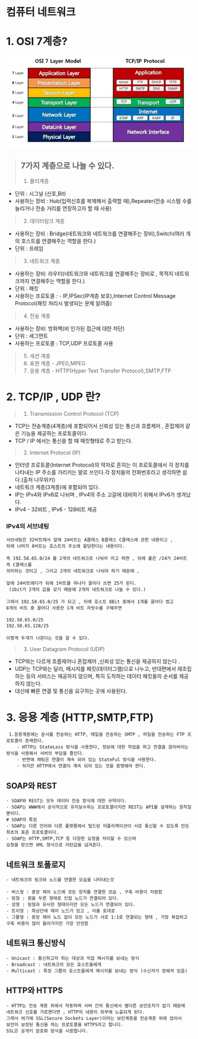 # 컴퓨터 네트워크 

# 1. OSI 7계층? 

![img.png](img.png)

> ## 7가지 계층으로 나눌 수 있다. 
> 1. 물리계층 
  - 단위 : 시그널 (신호,Bit)
  - 사용하는 장비 : Hub(입력신호를 복제해서 출력할 때),Repeater(전송 시스템 수를 늘리거나 전송 거리를 연장하고자 할 때 사용)
> 2. 데이터링크 계층 
  - 사용하는 장비 : Bridge(네트워크와 네트워크를 연결해주는 장비),Switch(여러 개의 호스트를 연결해주는 역할을 한다.)
  - 단위 : 프레임 
> 3. 네트워크 계층
  - 사용하는 장비: 라우터(네트워크와 네트워크를 연결해주는 장비로 , 목적지 네트워크까지 연결해주는 역할을 한다.)
  - 단위 : 패킷
  - 사용하는 프로토콜 : - IP,IPSec(IP계층 보호),Internet Control Message Protocol(패킷 처리시 발생되는 문제 알려줌)
> 4. 전송 계층 
  - 사용하는 장비: 방화벽(비 인가된 접근에 대한 차단)
  - 단위 : 세그먼트
  - 사용하는 프로토콜 : TCP,UDP 프로토콜 사용
> 5. 세션 계층 
> 6. 표현 계층 - JPEG,MPEG
> 7. 응용 계층 - HTTP(Hyper Text Transfer Protocol),SMTP,FTP


# 2. TCP/IP , UDP 란?
> 1. Transmission Control Protocol (TCP)
- TCP는 전송계층(4계층)에 포함되어서 신뢰성 있는 통신과 흐름제어 , 혼잡제어 같은 기능을 제공하는 프로토콜이다.
- TCP / IP 에서는 통신을 할 때 패킷형태로 주고 받는다.   
> 2. Internet Protocol (IP)
- 인터넷 프로토콜(Internet Protocol)의 약자로 흔히는 이 프로토콜에서 각 장치를 나타내는 IP 주소를 가리키는 말로 쓰인다.각 장치들의 전화번호라고 생각하면 쉽다.(출처 나무위키)
- 네트워크 계층(3계층)에 포함되어 있다.
- IP는 IPv4와 IPv6로 나뉘며 , IPv4의 주소 고갈에 대비하기 위해서 IPv6가 생겨났다.
- IPv4 - 32비트 , IPv6 - 128비트 제공

### IPv4의 서브네팅 

    서브네팅은 32비트에서 앞에 24비트는 A클래스 B클래스 C클래스에 관한 내용이고 , 
    뒤에 나머지 8비트는 호스트의 주소에 할당한다는 내용이다.
    
    즉 192.58.65.0/24 를 2개의 네트워크로 나눠라 라고 하면 , 뒤에 붙은 /24가 24비트 즉 C클래스를
    의미하는 것이고 , 그리고 2개의 네트워크로 나눠야 하기 때문에 , 
    
    앞에 24비트에다가 뒤에 1비트를 하나더 끌어다 쓰면 25가 된다.
     (1bit가 2개의 값을 갖기 때문에 2개의 네트워크로 나눌 수 있다.)
    
    그래서 192.58.65.0/25 가 되고 , 뒤에 호스트 8Bit 중에서 1개를 끌어다 썼고
    8개의 비트 중 끌어다 사용한 1개 비트 자릿수를 구해주면
    
    192.58.65.0/25 
    192.58.65.128/25 
    
    이렇게 두개가 나온다는 것을 알 수 있다.

> 3. User Datagram Protocol (UDP)
- TCP와는 다르게 흐름제어나 혼잡제어 ,신뢰성 있는 통신을 제공하지 않는다 . 
- UDP는 TCP와는 달리, 메시지를 패킷(데이터그램)으로 나누고, 반대편에서 재조립하는 등의 서비스는 제공하지 않으며, 특히 도착하는 데이터 패킷들의 순서를 제공하지 않는다.
- 대신에 빠른 연결 및 통신을 요구하는 곳에 사용된다.


# 3. 응용 계층 (HTTP,SMTP,FTP)

     1.응용계층에는 문서를 전송하는 HTTP, 메일을 전송하는 SMTP , 파일을 전송하는 FTP 프로토콜이 존재한다.
        - HTTP는 StateLess 방식을 사용한다, 정보에 대한 작업을 하고 연결을 끊어버리는 방식을 사용해서 서버의 부담을 줄인다.
        - 반면에 채팅은 연결이 계속 되어 있는 StateFul 방식을 사용한다.
        - 하지만 HTTP에서 연결이 계속 되어 있는 것을 증명해야 한다.


 
## SOAP와 REST

    - SOAP와 REST는 모두 데이터 전송 방식에 대한 규약이다.
    - SOAP는 WWW에서 공식적으로 유지보수하는 프로토콜이지만 REST는 API를 설계하는 원칙일 뿐이다.
    # SOAP의 특징 
    - SOAP는 다른 언어와 다른 플랫폼에서 빌드된 어플리케이션이 서로 통신할 수 있도록 만든
    최초의 표준 프로토콜이다.
    - SOAP는 HTTP,SMTP,TCP 등 다양한 요청을 처리할 수 있으며 
    요청을 받으면 XML 형식으로 리턴값을 넘겨준다.


## 네트워크 토폴로지 
    
    - 네트워크의 링크와 노드를 연결한 모습을 나타내는것

    - 버스형 : 중앙 제어 노드에 모든 장치를 연결한 모습 , 구축 비용이 저렴함
    - 링형 : 원을 두른 형태로 인접 노드가 연결되어 있다. 
    - 성형 : 링형과 유사한 형태이지만 모든 노드가 연결되어 있다. 
    - 트리형 : 최상단에 제어 노드가 있고 , 이를 토대로 
    - 그물형 : 중앙 제어 노드 없이 모든 노드가 서로 1:1로 연결되는 형태 , 가장 복잡하고 구축 비용이 많이 들어가지만 가장 안전함

## 네트워크 통신방식 
    
    - Unicast : 통신하고자 하는 대상과 직접 메시지를 보내는 방식
    - Broadcast : 네트워크의 모든 호스트들에게 
    - Multicast : 특정 그룹의 호스트들에게 메시지를 보내는 방식 (수신자가 정해져 있음)


## HTTP와 HTTPS

    - HTTP는 전송 계층 위에서 작동하며 서버 간의 통신에서 별다른 보안조치가 없기 때문에
    네트워크 신호를 가로챈다면 , HTTP의 내용이 외부에 노출되게 된다.
    그래서 여기에 SSL(Secure Sockets Layer)이라는 보안계층을 전송계층 위에 얹어서 
    보안이 보장된 통신을 하는 프로토콜을 HTTPS라고 합니다.
    SSL은 공개키 암호화 방식을 사용합니다.

